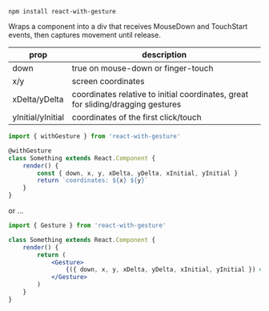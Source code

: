     npm install react-with-gesture
    
Wraps a component into a div that receives MouseDown and TouchStart events, then captures movement until release.

| prop | description                        |
|------|------------------------------------|
| down | true on mouse-down or finger-touch |
| x/y  | screen coordinates                 |
| xDelta/yDelta | coordinates relative to initial coordinates, great for sliding/dragging gestures |
| yInitial/yInitial | coordinates of the first click/touch |

```jsx
import { withGesture } from 'react-with-gesture'

@withGesture
class Something extends React.Component {
    render() {
        const { down, x, y, xDelta, yDelta, xInitial, yInitial }
        return `coordinates: ${x} ${y}`
    }
}
```

or ...


```jsx
import { Gesture } from 'react-with-gesture'

class Something extends React.Component {
    render() {
        return (
            <Gesture>
                {({ down, x, y, xDelta, yDelta, xInitial, yInitial }) => `coordinates: ${x} ${y}`}
            </Gesture>
        )
    }
}
```

